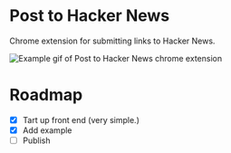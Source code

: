 # Post to Hacker News

Chrome extension for submitting links to Hacker News.

![Example gif of Post to Hacker News chrome extension](http://i.imgur.com/N7ybXdy.gif)

# Roadmap

- [x] Tart up front end (very simple.)
- [X] Add example
- [ ] Publish
